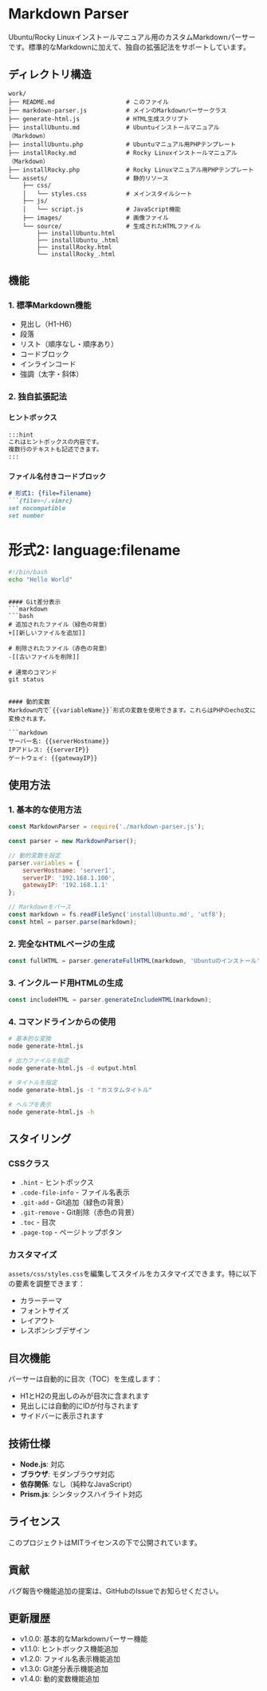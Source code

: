 # Markdown Parser

Ubuntu/Rocky Linuxインストールマニュアル用のカスタムMarkdownパーサーです。標準的なMarkdownに加えて、独自の拡張記法をサポートしています。

## ディレクトリ構造

```
work/
├── README.md                    # このファイル
├── markdown-parser.js           # メインのMarkdownパーサークラス
├── generate-html.js             # HTML生成スクリプト
├── installUbuntu.md             # Ubuntuインストールマニュアル（Markdown）
├── installUbuntu.php            # Ubuntuマニュアル用PHPテンプレート
├── installRocky.md              # Rocky Linuxインストールマニュアル（Markdown）
├── installRocky.php             # Rocky Linuxマニュアル用PHPテンプレート
└── assets/                      # 静的リソース
    ├── css/
    │   └── styles.css           # メインスタイルシート
    ├── js/
    │   └── script.js            # JavaScript機能
    ├── images/                  # 画像ファイル
    └── source/                  # 生成されたHTMLファイル
        ├── installUbuntu.html
        ├── installUbuntu_.html
        ├── installRocky.html
        └── installRocky_.html
```

## 機能

### 1. 標準Markdown機能
- 見出し（H1-H6）
- 段落
- リスト（順序なし・順序あり）
- コードブロック
- インラインコード
- 強調（太字・斜体）

### 2. 独自拡張記法

#### ヒントボックス
```markdown
:::hint
これはヒントボックスの内容です。
複数行のテキストも記述できます。
:::
```

#### ファイル名付きコードブロック
```markdown
# 形式1: {file=filename}
```{file=~/.vimrc}
set nocompatible
set number
```

# 形式2: language:filename
```bash:install.sh
#!/bin/bash
echo "Hello World"
```
```

#### Git差分表示
```markdown
```bash
# 追加されたファイル（緑色の背景）
+[[新しいファイルを追加]]

# 削除されたファイル（赤色の背景）
-[[古いファイルを削除]]

# 通常のコマンド
git status
```
```

#### 動的変数
Markdown内で`{{variableName}}`形式の変数を使用できます。これらはPHPのecho文に変換されます。

```markdown
サーバー名: {{serverHostname}}
IPアドレス: {{serverIP}}
ゲートウェイ: {{gatewayIP}}
```

## 使用方法

### 1. 基本的な使用方法

```javascript
const MarkdownParser = require('./markdown-parser.js');

const parser = new MarkdownParser();

// 動的変数を設定
parser.variables = {
    serverHostname: 'server1',
    serverIP: '192.168.1.100',
    gatewayIP: '192.168.1.1'
};

// Markdownをパース
const markdown = fs.readFileSync('installUbuntu.md', 'utf8');
const html = parser.parse(markdown);
```

### 2. 完全なHTMLページの生成

```javascript
const fullHTML = parser.generateFullHTML(markdown, 'Ubuntuのインストール');
```

### 3. インクルード用HTMLの生成

```javascript
const includeHTML = parser.generateIncludeHTML(markdown);
```

### 4. コマンドラインからの使用

```bash
# 基本的な変換
node generate-html.js

# 出力ファイルを指定
node generate-html.js -d output.html

# タイトルを指定
node generate-html.js -t "カスタムタイトル"

# ヘルプを表示
node generate-html.js -h
```

## スタイリング

### CSSクラス

- `.hint` - ヒントボックス
- `.code-file-info` - ファイル名表示
- `.git-add` - Git追加（緑色の背景）
- `.git-remove` - Git削除（赤色の背景）
- `.toc` - 目次
- `.page-top` - ページトップボタン

### カスタマイズ

`assets/css/styles.css`を編集してスタイルをカスタマイズできます。特に以下の要素を調整できます：

- カラーテーマ
- フォントサイズ
- レイアウト
- レスポンシブデザイン

## 目次機能

パーサーは自動的に目次（TOC）を生成します：

- H1とH2の見出しのみが目次に含まれます
- 見出しには自動的にIDが付与されます
- サイドバーに表示されます

## 技術仕様

- **Node.js**: 対応
- **ブラウザ**: モダンブラウザ対応
- **依存関係**: なし（純粋なJavaScript）
- **Prism.js**: シンタックスハイライト対応

## ライセンス

このプロジェクトはMITライセンスの下で公開されています。

## 貢献

バグ報告や機能追加の提案は、GitHubのIssueでお知らせください。

## 更新履歴

- v1.0.0: 基本的なMarkdownパーサー機能
- v1.1.0: ヒントボックス機能追加
- v1.2.0: ファイル名表示機能追加
- v1.3.0: Git差分表示機能追加
- v1.4.0: 動的変数機能追加
